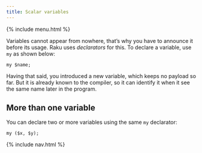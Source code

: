 ```yaml
---
title: Scalar variables
---
```


{% include menu.html %}

Variables cannot appear from nowhere, that’s why you have to announce it before its usage. Raku uses _declarators_ for this. To declare a variable, use `my` as shown below:

    my $name;

Having that said, you introduced a new variable, which keeps no payload so far. But it is already known to the compiler, so it can identify it when it see the same name later in the program.

## More than one variable

You can declare two or more variables using the same `my` declarator:

    my ($x, $y);

{% include nav.html %}
